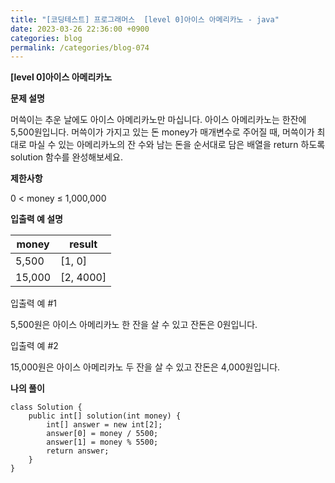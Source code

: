```yaml
---
title: "[코딩테스트] 프로그래머스  [level 0]아이스 아메리카노 - java"
date: 2023-03-26 22:36:00 +0900
categories: blog
permalink: /categories/blog-074
---
```



**[level 0]아이스 아메리카노**



**문제 설명**

머쓱이는 추운 날에도 아이스 아메리카노만 마십니다. 아이스 아메리카노는 한잔에 5,500원입니다. 머쓱이가 가지고 있는 돈 money가 매개변수로 주어질 때, 머쓱이가 최대로 마실 수 있는 아메리카노의 잔 수와 남는 돈을 순서대로 담은 배열을 return 하도록 solution 함수를 완성해보세요.





**제한사항**

0 < money ≤ 1,000,000


**입출력 예 설명**

|money | result |
|------|---|
| 5,500	 | [1, 0] |
|15,000	 |[2, 4000]|


입출력 예 #1

5,500원은 아이스 아메리카노 한 잔을 살 수 있고 잔돈은 0원입니다.

입출력 예 #2

15,000원은 아이스 아메리카노 두 잔을 살 수 있고 잔돈은 4,000원입니다.

**나의 풀이**

```
class Solution {
    public int[] solution(int money) {
        int[] answer = new int[2];
        answer[0] = money / 5500;
        answer[1] = money % 5500;
        return answer;
    }
}

```


